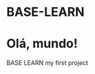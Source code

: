 # BASE-LEARN
<html>
  <body>
    <h1>Olá, mundo!</h1>
  </body>
</html> BASE LEARN
my first project

